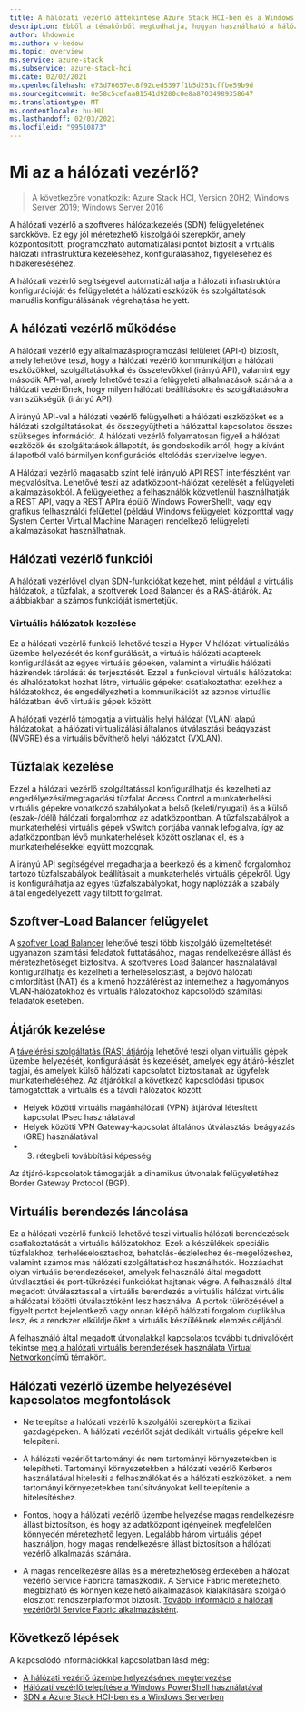 ```yaml
---
title: A hálózati vezérlő áttekintése Azure Stack HCI-ben és a Windows Serverben
description: Ebből a témakörből megtudhatja, hogyan használható a hálózati vezérlő a szoftverek által meghatározott hálózatkezeléshez Azure Stack HCI-ben és a Windows Serveren.
author: khdownie
ms.author: v-kedow
ms.topic: overview
ms.service: azure-stack
ms.subservice: azure-stack-hci
ms.date: 02/02/2021
ms.openlocfilehash: e73d76657ec8f92ced5397f1b5d251cffbe59b9d
ms.sourcegitcommit: 0e58c5cefaa81541d9280c0e8a87034989358647
ms.translationtype: MT
ms.contentlocale: hu-HU
ms.lasthandoff: 02/03/2021
ms.locfileid: "99510873"
---
```

# <a name="what-is-network-controller"></a>Mi az a hálózati vezérlő?

> A következőre vonatkozik: Azure Stack HCI, Version 20H2; Windows Server 2019; Windows Server 2016

A hálózati vezérlő a szoftveres hálózatkezelés (SDN) felügyeletének sarokköve. Ez egy jól méretezhető kiszolgálói szerepkör, amely központosított, programozható automatizálási pontot biztosít a virtuális hálózati infrastruktúra kezeléséhez, konfigurálásához, figyeléséhez és hibakereséséhez.

A hálózati vezérlő segítségével automatizálhatja a hálózati infrastruktúra konfigurációját és felügyeletét a hálózati eszközök és szolgáltatások manuális konfigurálásának végrehajtása helyett.

## <a name="how-network-controller-works"></a>A hálózati vezérlő működése

A hálózati vezérlő egy alkalmazásprogramozási felületet (API-t) biztosít, amely lehetővé teszi, hogy a hálózati vezérlő kommunikáljon a hálózati eszközökkel, szolgáltatásokkal és összetevőkkel (irányú API), valamint egy második API-val, amely lehetővé teszi a felügyeleti alkalmazások számára a hálózati vezérlőnek, hogy milyen hálózati beállításokra és szolgáltatásokra van szükségük (irányú API).

A irányú API-val a hálózati vezérlő felügyelheti a hálózati eszközöket és a hálózati szolgáltatásokat, és összegyűjtheti a hálózattal kapcsolatos összes szükséges információt. A hálózati vezérlő folyamatosan figyeli a hálózati eszközök és szolgáltatások állapotát, és gondoskodik arról, hogy a kívánt állapotból való bármilyen konfigurációs eltolódás szervizelve legyen.

A Hálózati vezérlő magasabb szint felé irányuló API REST interfészként van megvalósítva. Lehetővé teszi az adatközpont-hálózat kezelését a felügyeleti alkalmazásokból. A felügyelethez a felhasználók közvetlenül használhatják a REST API, vagy a REST APIra épülő Windows PowerShellt, vagy egy grafikus felhasználói felülettel (például Windows felügyeleti központtal vagy System Center Virtual Machine Manager) rendelkező felügyeleti alkalmazásokat használhatnak.

## <a name="network-controller-features"></a>Hálózati vezérlő funkciói

A hálózati vezérlővel olyan SDN-funkciókat kezelhet, mint például a virtuális hálózatok, a tűzfalak, a szoftverek Load Balancer és a RAS-átjárók. Az alábbiakban a számos funkcióját ismertetjük.

### <a name="virtual-network-management"></a>Virtuális hálózatok kezelése

Ez a hálózati vezérlő funkció lehetővé teszi a Hyper-V hálózati virtualizálás üzembe helyezését és konfigurálását, a virtuális hálózati adapterek konfigurálását az egyes virtuális gépeken, valamint a virtuális hálózati házirendek tárolását és terjesztését. Ezzel a funkcióval virtuális hálózatokat és alhálózatokat hozhat létre, virtuális gépeket csatlakoztathat ezekhez a hálózatokhoz, és engedélyezheti a kommunikációt az azonos virtuális hálózatban lévő virtuális gépek között.

A hálózati vezérlő támogatja a virtuális helyi hálózat (VLAN) alapú hálózatokat, a hálózati virtualizálási általános útválasztási beágyazást (NVGRE) és a virtuális bővíthető helyi hálózatot (VXLAN).

## <a name="firewall-management"></a>Tűzfalak kezelése

Ezzel a hálózati vezérlő szolgáltatással konfigurálhatja és kezelheti az engedélyezési/megtagadási tűzfalat Access Control a munkaterhelési virtuális gépekre vonatkozó szabályokat a belső (keleti/nyugati) és a külső (észak-/déli) hálózati forgalomhoz az adatközpontban. A tűzfalszabályok a munkaterhelési virtuális gépek vSwitch portjába vannak lefoglalva, így az adatközpontban lévő munkaterhelések között oszlanak el, és a munkaterhelésekkel együtt mozognak.

A irányú API segítségével megadhatja a beérkező és a kimenő forgalomhoz tartozó tűzfalszabályok beállításait a munkaterhelés virtuális gépekről. Úgy is konfigurálhatja az egyes tűzfalszabályokat, hogy naplózzák a szabály által engedélyezett vagy tiltott forgalmat.

## <a name="software-load-balancer-management"></a>Szoftver-Load Balancer felügyelet

A [szoftver Load Balancer](software-load-balancer.md) lehetővé teszi több kiszolgáló üzemeltetését ugyanazon számítási feladatok futtatásához, magas rendelkezésre állást és méretezhetőséget biztosítva. A szoftveres Load Balancer használatával konfigurálhatja és kezelheti a terheléselosztást, a bejövő hálózati címfordítást (NAT) és a kimenő hozzáférést az internethez a hagyományos VLAN-hálózatokhoz és virtuális hálózatokhoz kapcsolódó számítási feladatok esetében.

## <a name="gateway-management"></a>Átjárók kezelése

A [távelérési szolgáltatás (RAS) átjárója](gateway-overview.md) lehetővé teszi olyan virtuális gépek üzembe helyezését, konfigurálását és kezelését, amelyek egy átjáró-készlet tagjai, és amelyek külső hálózati kapcsolatot biztosítanak az ügyfelek munkaterheléséhez. Az átjárókkal a következő kapcsolódási típusok támogatottak a virtuális és a távoli hálózatok között:

- Helyek közötti virtuális magánhálózati (VPN) átjáróval létesített kapcsolat IPsec használatával
- Helyek közötti VPN Gateway-kapcsolat általános útválasztási beágyazás (GRE) használatával
- 3. rétegbeli továbbítási képesség
 
Az átjáró-kapcsolatok támogatják a dinamikus útvonalak felügyeletéhez Border Gateway Protocol (BGP).

## <a name="virtual-appliance-chaining"></a>Virtuális berendezés láncolása

Ez a hálózati vezérlő funkció lehetővé teszi virtuális hálózati berendezések csatlakoztatását a virtuális hálózatokhoz. Ezek a készülékek speciális tűzfalakhoz, terheléselosztáshoz, behatolás-észleléshez és-megelőzéshez, valamint számos más hálózati szolgáltatáshoz használhatók. Hozzáadhat olyan virtuális berendezéseket, amelyek felhasználó által megadott útválasztási és port-tükrözési funkciókat hajtanak végre. A felhasználó által megadott útválasztással a virtuális berendezés a virtuális hálózat virtuális alhálózatai közötti útválasztóként lesz használva. A portok tükrözésével a figyelt portot bejelentkező vagy onnan kilépő hálózati forgalom duplikálva lesz, és a rendszer elküldje őket a virtuális készüléknek elemzés céljából.

A felhasználó által megadott útvonalakkal kapcsolatos további tudnivalókért tekintse [meg a hálózati virtuális berendezések használata Virtual Networkon](/windows-server/networking/sdn/manage/use-network-virtual-appliances-on-a-vn)című témakört.

## <a name="network-controller-deployment-considerations"></a>Hálózati vezérlő üzembe helyezésével kapcsolatos megfontolások

- Ne telepítse a hálózati vezérlő kiszolgálói szerepkört a fizikai gazdagépeken. A hálózati vezérlőt saját dedikált virtuális gépekre kell telepíteni.

- A hálózati vezérlőt tartományi és nem tartományi környezetekben is telepítheti. Tartományi környezetekben a hálózati vezérlő Kerberos használatával hitelesíti a felhasználókat és a hálózati eszközöket. a nem tartományi környezetekben tanúsítványokat kell telepítenie a hitelesítéshez.

- Fontos, hogy a hálózati vezérlő üzembe helyezése magas rendelkezésre állást biztosítson, és hogy az adatközpont igényeinek megfelelően könnyedén méretezhető legyen. Legalább három virtuális gépet használjon, hogy magas rendelkezésre állást biztosítson a hálózati vezérlő alkalmazás számára.

- A magas rendelkezésre állás és a méretezhetőség érdekében a hálózati vezérlő Service Fabricra támaszkodik. A Service Fabric méretezhető, megbízható és könnyen kezelhető alkalmazások kialakítására szolgáló elosztott rendszerplatformot biztosít. [További információ a hálózati vezérlőről Service Fabric alkalmazásként](/windows-server/networking/sdn/technologies/network-controller/network-controller-high-availability#network-controller-as-a-service-fabric-application).

## <a name="next-steps"></a>Következő lépések

A kapcsolódó információkkal kapcsolatban lásd még:

- [A hálózati vezérlő üzembe helyezésének megtervezése](network-controller.md)
- [Hálózati vezérlő telepítése a Windows PowerShell használatával](https://github.com/microsoft/SDN/tree/master/SDNExpress/scripts)
- [SDN a Azure Stack HCI-ben és a Windows Serverben](software-defined-networking.md)